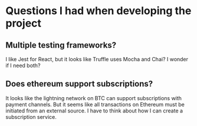 # Questions I had when developing the project

## Multiple testing frameworks?

I like Jest for React, but it looks like Truffle uses Mocha and Chai? I wonder if I need both?

## Does ethereum support subscriptions?

It looks like the lightning network on BTC can support subscriptions with payment channels. But it seems like all transactions on Ethereum must be initiated from an external source. I have to think about how I can create a subscription service. 